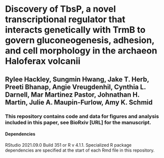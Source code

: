 # Discovery of TbsP, a novel transcriptional regulator that interacts genetically with TrmB to govern gluconeogenesis, adhesion, and cell morphology in the archaeon Haloferax volcanii

## Rylee Hackley, Sungmin Hwang, Jake T. Herb, Preeti Bhanap, Angie Vreugdenhil, Cynthia L. Darnell, Mar Martinez Pastor, Johnathan H. Martin, Julie A. Maupin-Furlow, Amy K. Schmid

### This repository contains code and data for figures and analysis included in this paper, see BioRxiv [URL] for the manuscript.

#### Dependencies
RStudio 2021.09.0 Build 351 or R v 4.1.1.
Specialized R package dependencies are specified at the start of each Rmd file in this repository.
